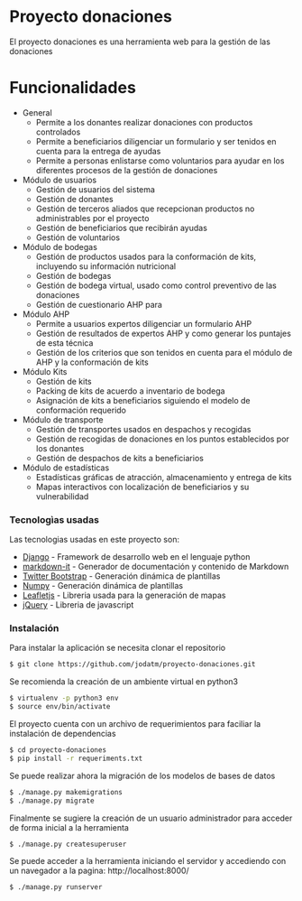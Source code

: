 # Proyecto donaciones

El proyecto donaciones es una herramienta web para la gestión de las donaciones

# Funcionalidades
  - General
    - Permite a los donantes realizar donaciones con productos controlados
    - Permite a beneficiarios diligenciar un formulario y ser tenidos en cuenta para la entrega de ayudas
    - Permite a personas enlistarse como voluntarios para ayudar en los diferentes procesos de la gestión de donaciones
  - Módulo de usuarios
    - Gestión de usuarios del sistema
    - Gestión de donantes
    - Gestión de terceros aliados que recepcionan productos no administrables por el proyecto
    - Gestión de beneficiarios que recibirán ayudas
    - Gestión de voluntarios
  - Módulo de bodegas
    - Gestión de productos usados para la conformación de kits, incluyendo su información nutricional 
    - Gestión de bodegas
    - Gestión de bodega virtual, usado como control preventivo de las donaciones
    - Gestión de cuestionario AHP para
  - Módulo AHP  
    - Permite a usuarios expertos diligenciar un formulario AHP
    - Gestión de resultados de expertos AHP y como generar los puntajes de esta técnica
    - Gestión de los criterios que son tenidos en cuenta para el módulo de AHP y la conformación de kits
  - Módulo Kits
    - Gestión de kits
    - Packing de kits de acuerdo a inventario de bodega
    - Asignación de kits a beneficiarios siguiendo el modelo de conformación requerido
  - Módulo de transporte
    - Gestión de transportes usados en despachos y recogidas
    - Gestión de recogidas de donaciones en los puntos establecidos por los donantes
    - Gestión de despachos de kits a beneficiarios
  - Módulo de estadísticas
    - Estadísticas gráficas de atracción, almacenamiento y entrega de kits
    - Mapas interactivos con localización de beneficiarios y su vulnerabilidad

### Tecnologìas usadas

Las tecnologias usadas en este proyecto son:

* [Django] - Framework de desarrollo web en el lenguaje python
* [markdown-it] - Generador de documentación y contenido de Markdown
* [Twitter Bootstrap] - Generación dinámica de plantillas
* [Numpy] - Generación dinámica de plantillas
* [Leafletjs] - Libreria usada para la generación de mapas
* [jQuery] - Libreria de javascript

### Instalación

Para instalar la aplicación se necesita clonar el repositorio

```sh
$ git clone https://github.com/jodatm/proyecto-donaciones.git
```

Se recomienda la creación de un ambiente virtual en python3

```sh
$ virtualenv -p python3 env
$ source env/bin/activate
```

El proyecto cuenta con un archivo de requerimientos para faciliar la instalación de dependencias

```sh
$ cd proyecto-donaciones
$ pip install -r requeriments.txt
```

Se puede realizar ahora la migración de los modelos de bases de datos

```sh
$ ./manage.py makemigrations
$ ./manage.py migrate
```

Finalmente se sugiere la creación de un usuario administrador para acceder de forma inicial a la herramienta

```sh
$ ./manage.py createsuperuser
```

Se puede acceder a la herramienta iniciando el servidor y accediendo con un navegador a la pagina: http://localhost:8000/

```sh
$ ./manage.py runserver
```


[//]: # (These are reference links used in the body of this note and get stripped out when the markdown processor does its job. There is no need to format nicely because it shouldn't be seen. Thanks SO - http://stackoverflow.com/questions/4823468/store-comments-in-markdown-syntax)


   [dill]: <https://github.com/joemccann/dillinger>
   [git-repo-url]: <https://github.com/joemccann/dillinger.git>
   [john gruber]: <http://daringfireball.net>
   [df1]: <http://daringfireball.net/projects/markdown/>
   [markdown-it]: <https://github.com/markdown-it/markdown-it>
   [Ace Editor]: <http://ace.ajax.org>
   [node.js]: <http://nodejs.org>
   [Twitter Bootstrap]: <http://twitter.github.com/bootstrap/>
   [jQuery]: <http://jquery.com>
   [@tjholowaychuk]: <http://twitter.com/tjholowaychuk>
   [express]: <http://expressjs.com>
   [Django]: https://www.djangoproject.com/
   [Gulp]: <http://gulpjs.com>
   [Numpy]: <https://numpy.org>
   [Leafletjs]: https://leafletjs.com/ 

   [PlDb]: <https://github.com/joemccann/dillinger/tree/master/plugins/dropbox/README.md>
   [PlGh]: <https://github.com/joemccann/dillinger/tree/master/plugins/github/README.md>
   [PlGd]: <https://github.com/joemccann/dillinger/tree/master/plugins/googledrive/README.md>
   [PlOd]: <https://github.com/joemccann/dillinger/tree/master/plugins/onedrive/README.md>
   [PlMe]: <https://github.com/joemccann/dillinger/tree/master/plugins/medium/README.md>
   [PlGa]: <https://github.com/RahulHP/dillinger/blob/master/plugins/googleanalytics/README.md>
